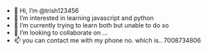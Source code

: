 - 👋 Hi, I’m @trish123456
- 👀 I’m interested in learning javascript and python
- 🌱 I’m currently trying to learn both but unable to do so
- 💞️ I’m looking to collaborate on ...
- 📫 you can contact me with my phone no. which is.. 7008734806


<!---
trish123456/trish123456 is a ✨ special ✨ repository because its `README.md` (this file) appears on your GitHub profile.
You can click the Preview link to take a look at your changes.
--->
